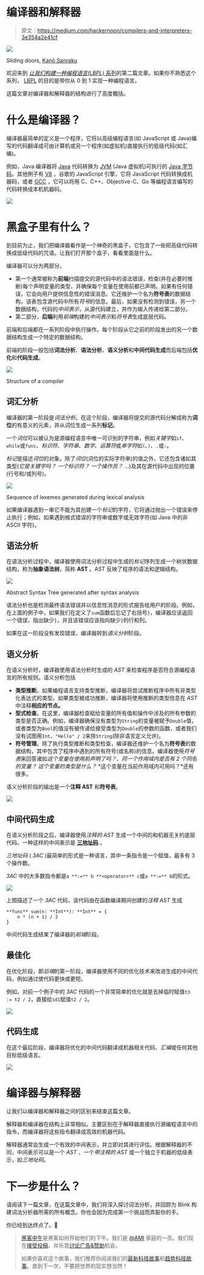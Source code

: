 # 编译器和解释器

> 原文：<https://medium.com/hackernoon/compilers-and-interpreters-3e354a2e41cf>

![](img/2836053a731030b1aa390136222d5124.png)

Sliding doors, [Kanō Sanraku](https://en.wikipedia.org/wiki/Kan%C5%8D_Sanraku)

欢迎来到 [*让我们构建一种编程语言(LBPL)* 系列](https://hackernoon.com/lets-build-a-programming-language-2612349105c6)的第二篇文章。如果你不熟悉这个系列， [LBPL](https://hackernoon.com/lets-build-a-programming-language-2612349105c6) 的目的是带你从 0 到 1 实现一种编程语言。

这篇文章对编译器和解释器的结构进行了高度概括。

# 什么是编译器？

编译器最简单的定义是一个程序，它将以高级编程语言(如 JavaScript 或 Java)编写的代码翻译成可由计算机或另一个程序(如虚拟机)直接执行的低级代码(如汇编)。

例如，Java 编译器将 [Java](https://en.wikipedia.org/wiki/Java) 代码转换为 [JVM](https://en.wikipedia.org/wiki/Java_virtual_machine) (Java 虚拟机)可执行的 [Java 字节码](https://en.wikipedia.org/wiki/Java_bytecode)。其他例子有 [V8](https://en.wikipedia.org/wiki/V8_(JavaScript_engine)) ，谷歌的 JavaScript 引擎，它将 JavaScript 代码转换成机器码，或者 [GCC](https://en.wikipedia.org/wiki/GNU_Compiler_Collection) ，它可以将用 C、C++、Objective-C、Go 等编程语言编写的代码转换成本机机器码。

![](img/00df4d0931b25829c01070d369f3d170.png)

# 黑盒子里有什么？

到目前为止，我们把编译器看作是一个神奇的黑盒子，它包含了一些把高级代码转换成低级代码的咒语。让我们打开那个盒子，看看里面是什么。

编译器可以分为两部分。

*   第一个通常被称为**前端**扫描提交的源代码中的语法错误，检查(并在必要时推断)每个声明变量的类型，并确保每个变量在使用前都已声明。如果有任何错误，它会向用户提供信息性的错误消息。它还维护一个名为**符号表**的数据结构，该表包含源代码中所有*符号*的信息。最后，如果没有检测到错误，另一个数据结构，代码的*中间表示*，从源代码建立，并作为输入传递给第二部分。
*   第二部分，**后端**利用*前端*构建的*中间表示*和*符号表*生成底层代码。

前端和后端都在一系列阶段中执行操作。每个阶段从它之前的阶段发出的另一个数据结构生成一个特定的数据结构。

前端的阶段一般包括**词法分析**、**语法分析**、**语义分析**和**中间代码生成**而后端包括**优化**和**代码生成**。

![](img/6eab1f9a48c77ceff10c1d0860770a8d.png)

Structure of a compiler

## 词汇分析

编译器的第一阶段是*词法分析*。在这个阶段，编译器将提交的源代码分解成称为**词位**的有意义的元素，并从词位生成一系列**标记**。

一个*词位*可以被认为是源编程语言中唯一可识别的字符串，例如*关键字*如`if`、`while`或`func`、*标识符*、*字符串*、*数字*、*运算符*或*单字符*如`(`、`)`、`.`或`:`。

*标记*是描述*词位*的对象。除了*词位*(词位的实际字符串)的值之外，它还包含诸如其类型(*它是关键字吗？* *一个标识符？* *一个操作员？* …)及其在源代码中出现的位置(行号和/或列号)。

![](img/e7213bb33a32919b0a415458944c31cc.png)

Sequence of lexemes generated during lexical analysis

如果编译器遇到一串它不能为其创建一个*标记*的字符，它将通过抛出一个错误来停止执行；例如，如果遇到格式错误的字符串或数字或无效字符(如 Java 中的非 ASCII 字符)。

## 语法分析

在语法分析过程中，编译器使用词法分析过程中生成的*标记*序列生成一个树状数据结构，称为**抽象语法树**，简称 **AST** 。AST 反映了程序的语法和逻辑结构。

![](img/b237f55adaf98a2eb3fb61e74e560383.png)

Abstract Syntax Tree generated after syntax analysis

语法分析也是检测最终语法错误并以信息性消息的形式报告给用户的阶段。例如，在上面的例子中，如果我们在定义了`sum`函数后忘记了右括号`}`，编译器应该返回一个错误，指出缺少`}`，并且该错误应该指向缺少`}`的行和列。

如果在这一阶段没有发现错误，编译器转到*语义分析*阶段。

## 语义分析

在语义分析时，编译器使用语法分析时生成的 *AST* 来检查程序是否符合源编程语言的所有规则。语义分析包括

*   **类型推断**。如果编程语言支持类型推断，编译器将尝试推断程序中所有非类型化表达式的类型。如果类型被成功推断，编译器将使用推断的类型信息在 *AST* 中注释**相应的节点。**
*   **型式检查**。在这里，编译器检查赋给变量的所有值和操作中涉及的所有参数的类型是否正确。例如，编译器确保没有类型为`String`的变量被赋予`Double`值，或者类型为`Bool`的值没有被传递给接受类型为`Double`的参数的函数，或者我们没有试图用`Int`、`"Hello" / 2`来除`String`(除非语言定义允许)。
*   **符号管理**。除了执行类型推断和类型检查，编译器还维护一个名为**符号表**的数据结构，其中包含了程序中遇到的所有符号(或名称)的信息。编译器使用*符号表*来回答诸如*这个变量在使用前声明了吗？*、*同一个作用域内是否有 2 个同名的变量？* *这个变量的类型是什么？* *这个变量在当前作用域内可用吗？*还有很多。

语义分析阶段的输出是一个**注释 AST** 和**符号表**。

![](img/3b91c8048ac2fc0e4e3df026aa2a67d8.png)

## 中间代码生成

在语义分析阶段之后，编译器使用*注释的 AST* 生成一个中间的和机器无关的底层代码。一种这样的中间表示是 [**三地址码**](https://en.wikipedia.org/wiki/Three-address_code) 。

*三地址码* ( *3AC* )最简单的形式是一种语言，其中一条指令是一个赋值，最多有 3 个操作数。

*3AC* 中的大多数指令都是`a **:=** b **<operator>** c`或`a **:=** b`的形式。

![](img/6e306a69667b7e8bfad3ee153f9f9f1a.png)

上图描述了一个 *3AC* 代码，该代码由在函数编译期间创建的*注释 AST* 生成

```
**func** sum(n: **Int**): **Int** = {
    n * (n + 1) / 2
}
```

中间代码生成结束了编译器的*前端*阶段。

## 最佳化

在优化阶段，即*后端*的第一阶段，编译器使用不同的优化技术来改进生成的中间代码，例如通过使代码更快或更短。

例如，对前一个例子中的 *3AC* 代码的一个非常简单的优化就是去掉临时赋值`t3 := t2 / 2`，直接给`id1`赋值`t2 / 2`。

![](img/b7c947bbe5bd3777588de39a4e062df3.png)

## 代码生成

在这个最后阶段，编译器将优化的中间代码翻译成机器相关代码、*汇编*或任何其他目标低级语言。

![](img/8093273c32dd5bf66e12a5ddc9dc7570.png)

# 编译器与解释器

让我们以编译器和解释器之间的区别来结束这篇文章。

解释器和编译器在结构上非常相似。主要区别在于解释器直接执行源编程语言中的指令，而编译器将这些指令翻译成高效的机器代码。

解释器通常会生成一个有效的中间表示，并立即对其进行评估。根据解释器的不同，中间表示可以是一个 *AST* 、一个*带注释的 AST* 或一个独立于机器的低级表示，如*三地址码*。

# 下一步是什么？

请阅读下一篇文章，在这篇文章中，我们将深入探讨词法分析，并回顾为 Blink 构建词法分析器所需的所有概念。你也会因为完成第一个挑战而弄脏你的手。

你已经到达终点了。🎉

> [黑客中午](http://bit.ly/Hackernoon)是黑客如何开始他们的下午。我们是 [@AMI](http://bit.ly/atAMIatAMI) 家庭的一员。我们现在[接受投稿](http://bit.ly/hackernoonsubmission)，并乐意[讨论广告&赞助](mailto:partners@amipublications.com)机会。
> 
> 如果你喜欢这个故事，我们推荐你阅读我们的[最新科技故事](http://bit.ly/hackernoonlatestt)和[趋势科技故事](https://hackernoon.com/trending)。直到下一次，不要把世界的现实想当然！
